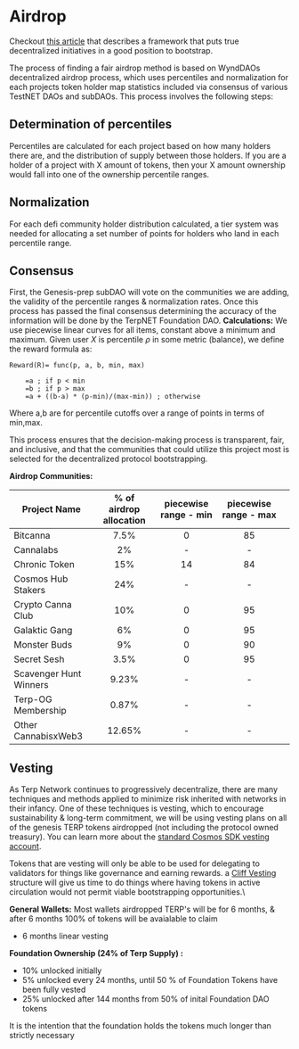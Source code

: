 # Airdrop 
Checkout [this article](https://akash.network/blog/a-founders-guide-to-the-secs-safe-harbor-proposal-for-utility-tokens/) that describes a framework that puts true decentralized initiatives in a good position to bootstrap. 

The process of finding a fair airdrop method is based on WyndDAOs decentralized airdrop process, which uses percentiles and normalization for each projects token holder map statistics included via consensus of various TestNET DAOs and subDAOs. This process involves the following steps:

## Determination of percentiles
Percentiles are calculated for each project based on how many holders there are, and the distribution of supply between those holders. If you are a holder of a project with X amount of tokens, then your X amount ownership would fall into one of the ownership percentile ranges. 

## Normalization 
For each defi community holder distribution calculated, a tier system was needed for allocating a set number of points for holders who land in each percentile range.

## Consensus
First, the Genesis-prep subDAO will vote on the communities we are adding, the validity of the percentile ranges & normalization rates. Once this process has passed the final consensus determining the accuracy of the information will be done by the TerpNET Foundation DAO. 
**Calculations:**
We use piecewise linear curves for all items, constant above a minimum and maximum.
Given user $X$ is percentile $\rho$ in some metric (balance), we define the reward formula as:
```
Reward(R)= func(p, a, b, min, max)

    =a ; if p < min
    =b ; if p > max 
    =a + ((b-a) * (p-min)/(max-min)) ; otherwise 
```
Where a,b are for percentile cutoffs over a range of points in terms of min,max.

This process ensures that the decision-making process is transparent, fair, and inclusive, and that the communities that could utilize this project most is selected for the decentralized protocol bootstrapping.

**Airdrop Communities:**

| Project Name  |  % of airdrop allocation  | piecewise range - min | piecewise range - max |   |
|---------|:----------------:|:------:|:-----------:|---|
| Bitcanna               | 7.5%      | 0   |  85 |   
| Cannalabs              | 2%        | -   |  -  | 
| Chronic Token          | 15%       | 14  |  84 | 
| Cosmos Hub Stakers     | 24%       | -   |  -  | 
| Crypto Canna Club      | 10%       | 0   |  95 | 
| Galaktic Gang          | 6%        | 0   |  95 | 
| Monster Buds           | 9%        | 0   |  90 | 
| Secret Sesh            | 3.5%      | 0   |  95 | 
| Scavenger Hunt Winners | 9.23%     |  -  | -   | 
| Terp-OG Membership     | 0.87%     |  -  | -   | 
| Other CannabisxWeb3    | 12.65%    |  -  | -   | 


## Vesting 
As Terp Network continues to progressively decentralize, there are many techniques and methods applied to minimize risk inherited with networks in their infancy. One of these techniques is vesting, which to encourage sustainability & long-term commitment, we will be using vesting plans on all of the genesis TERP tokens airdropped (not including the protocol owned treasury). You can learn more about the [standard Cosmos SDK vesting account](https://docs.cosmos.network/main/modules/auth/vesting). 

Tokens that are vesting will only be able to be used for delegating to validators for things like governance and earning rewards. a [Cliff Vesting](https://legalnodes.com/article/unpaid-token-distribution) structure will give us time to do things where having tokens in active circulation would not permit viable bootstrapping opportunities.\

**General Wallets:**
Most wallets airdropped TERP's will be for 6 months, & after 6 months 100% of tokens will be avaialable to claim 
 - 6 months linear vesting 

**Foundation Ownership (24% of Terp Supply) :**
 - 10% unlocked initially
 - 5% unlocked every 24 months, until 50 % of Foundation Tokens have been fully vested
 - 25% unlocked after 144 months from 50% of inital Foundation DAO tokens 

 It is the intention that the foundation holds the tokens much longer than strictly necessary